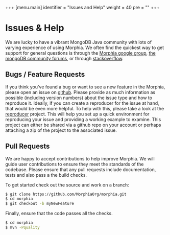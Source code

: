 +++
[menu.main]
  identifier = "Issues and Help"
  weight = 40
  pre = "<i class='fa fa-book'></i>"
+++

# Issues & Help

We are lucky to have a vibrant MongoDB Java community with lots of varying
experience of using Morphia.  We often find the quickest way to get support for
general questions is through the [Morphia google group](https://groups.google.com/forum/#!forum/morphia),
[the mongoDB community forums](https://community.mongodb.com/c/drivers-odms-connectors/),
or through [stackoverflow](https://stackoverflow.com/questions/tagged/morphia).

## Bugs / Feature Requests

If you think you’ve found a bug or want to see a new feature in the Morphia, please open an issue on
[github](https://github.com/MorphiaOrg/morphia/issues). Please provide as much information as possible (including version numbers) about the 
issue type and how to reproduce it.  Ideally, if you can create a reproducer for the issue at hand, that would be even more helpful.  To
help with this, please take a look at the [reproducer](https://github.com/MorphiaOrg/reproducer) project.  This will help you set up a
quick environment for reproducing your issue and providing a working example to examine.  This project can either be shared via a github
repo on your account or perhaps attaching a zip of the project to the associated issue.

## Pull Requests

We are happy to accept contributions to help improve Morphia.  We will guide user contributions to ensure they meet the standards of the 
codebase. Please ensure that any pull requests include documentation, tests and also pass a the build checks.

To get started check out the source and work on a branch:

```bash
$ git clone https://github.com/MorphiaOrg/morphia.git
$ cd morphia
$ git checkout -b myNewFeature
```

Finally, ensure that the code passes all the checks.
```bash
$ cd morphia
$ mvn -Pquality
```
